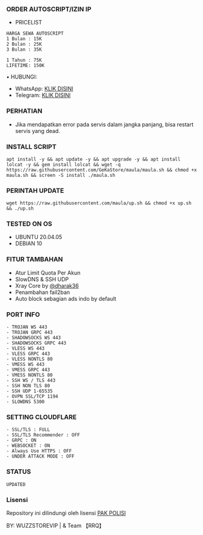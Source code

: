### ORDER AUTOSCRIPT/IZIN IP

- PRICELIST

```
HARGA SEWA AUTOSCRIPT
1 Bulan : 15K
2 Bulan : 25K
3 Bulan : 35K

1 Tahun : 75K
LIFETIME: 150K
```

• HUBUNGI:

- WhatsApp: [KLIK DISINI](https://wa.me/6287760204418)
- Telegram: [KLIK DISINI](https://t.me/WuzzSTORE)

### PERHATIAN

- Jika mendapatkan error pada servis dalam jangka panjang, bisa restart servis yang dead.

### INSTALL SCRIPT

<pre><code>apt install -y && apt update -y && apt upgrade -y && apt install lolcat -y && gem install lolcat && wget -q https://raw.githubusercontent.com/GeKaStore/maula/maula.sh && chmod +x maula.sh && screen -S install ./maula.sh</code></pre>

### PERINTAH UPDATE

<pre><code>wget https://raw.githubusercontent.com/maula/up.sh && chmod +x up.sh && ./up.sh</code></pre>

### TESTED ON OS

- UBUNTU 20.04.05
- DEBIAN 10

### FITUR TAMBAHAN

- Atur Limit Quota Per Akun
- SlowDNS & SSH UDP
- Xray Core by [@dharak36](https://github.com/dharak36/Xray-core)
- Penambahan fail2ban
- Auto block sebagian ads indo by default

### PORT INFO

```
- TROJAN WS 443
- TROJAN GRPC 443
- SHADOWSOCKS WS 443
- SHADOWSOCKS GRPC 443
- VLESS WS 443
- VLESS GRPC 443
- VLESS NONTLS 80
- VMESS WS 443
- VMESS GRPC 443
- VMESS NONTLS 80
- SSH WS / TLS 443
- SSH NON TLS 80
- SSH UDP 1-65535
- OVPN SSL/TCP 1194
- SLOWDNS 5300
```

### SETTING CLOUDFLARE

```
- SSL/TLS : FULL
- SSL/TLS Recommender : OFF
- GRPC : ON
- WEBSOCKET : ON
- Always Use HTTPS : OFF
- UNDER ATTACK MODE : OFF
```

### STATUS

`UPDATED`

### Lisensi

Repository ini dilindungi oleh lisensi [PAK POLISI](https://mit-license.org/)

BY: WUZZSTOREVIP | & Team 【RRQ】
